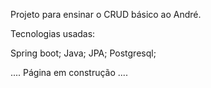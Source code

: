 Projeto para ensinar o CRUD básico ao André. 

Tecnologias usadas:

Spring boot;
Java;
JPA; 
Postgresql;


.... Página em construção  ....

